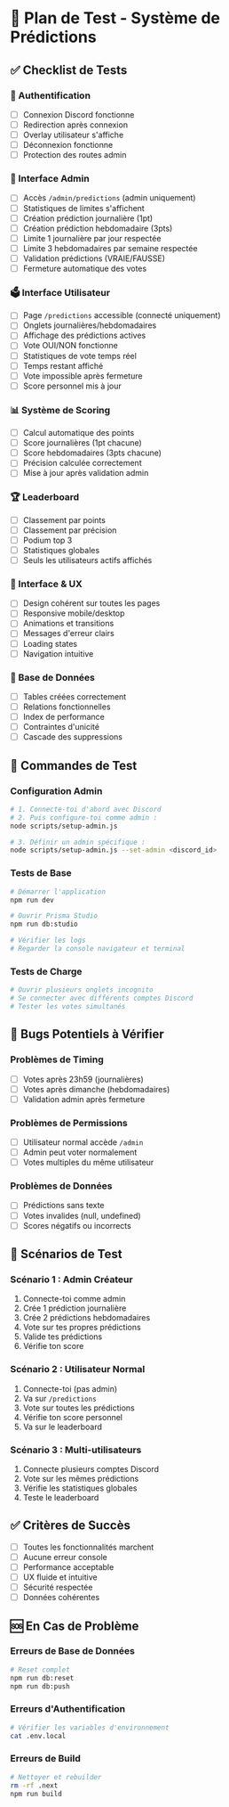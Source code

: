 # 🧪 Plan de Test - Système de Prédictions

## ✅ Checklist de Tests

### 🔐 Authentification
- [ ] Connexion Discord fonctionne
- [ ] Redirection après connexion
- [ ] Overlay utilisateur s'affiche
- [ ] Déconnexion fonctionne
- [ ] Protection des routes admin

### 👑 Interface Admin
- [ ] Accès `/admin/predictions` (admin uniquement)
- [ ] Statistiques de limites s'affichent
- [ ] Création prédiction journalière (1pt)
- [ ] Création prédiction hebdomadaire (3pts)
- [ ] Limite 1 journalière par jour respectée
- [ ] Limite 3 hebdomadaires par semaine respectée
- [ ] Validation prédictions (VRAIE/FAUSSE)
- [ ] Fermeture automatique des votes

### 🗳️ Interface Utilisateur
- [ ] Page `/predictions` accessible (connecté uniquement)
- [ ] Onglets journalières/hebdomadaires
- [ ] Affichage des prédictions actives
- [ ] Vote OUI/NON fonctionne
- [ ] Statistiques de vote temps réel
- [ ] Temps restant affiché
- [ ] Vote impossible après fermeture
- [ ] Score personnel mis à jour

### 📊 Système de Scoring
- [ ] Calcul automatique des points
- [ ] Score journalières (1pt chacune)
- [ ] Score hebdomadaires (3pts chacune)
- [ ] Précision calculée correctement
- [ ] Mise à jour après validation admin

### 🏆 Leaderboard
- [ ] Classement par points
- [ ] Classement par précision
- [ ] Podium top 3
- [ ] Statistiques globales
- [ ] Seuls les utilisateurs actifs affichés

### 🎨 Interface & UX
- [ ] Design cohérent sur toutes les pages
- [ ] Responsive mobile/desktop
- [ ] Animations et transitions
- [ ] Messages d'erreur clairs
- [ ] Loading states
- [ ] Navigation intuitive

### 🔧 Base de Données
- [ ] Tables créées correctement
- [ ] Relations fonctionnelles
- [ ] Index de performance
- [ ] Contraintes d'unicité
- [ ] Cascade des suppressions

## 🚀 Commandes de Test

### Configuration Admin
```bash
# 1. Connecte-toi d'abord avec Discord
# 2. Puis configure-toi comme admin :
node scripts/setup-admin.js

# 3. Définir un admin spécifique :
node scripts/setup-admin.js --set-admin <discord_id>
```

### Tests de Base
```bash
# Démarrer l'application
npm run dev

# Ouvrir Prisma Studio
npm run db:studio

# Vérifier les logs
# Regarder la console navigateur et terminal
```

### Tests de Charge
```bash
# Ouvrir plusieurs onglets incognito
# Se connecter avec différents comptes Discord
# Tester les votes simultanés
```

## 🐛 Bugs Potentiels à Vérifier

### Problèmes de Timing
- [ ] Votes après 23h59 (journalières)
- [ ] Votes après dimanche (hebdomadaires)
- [ ] Validation admin après fermeture

### Problèmes de Permissions
- [ ] Utilisateur normal accède `/admin`
- [ ] Admin peut voter normalement
- [ ] Votes multiples du même utilisateur

### Problèmes de Données
- [ ] Prédictions sans texte
- [ ] Votes invalides (null, undefined)
- [ ] Scores négatifs ou incorrects

## 📝 Scénarios de Test

### Scénario 1 : Admin Créateur
1. Connecte-toi comme admin
2. Crée 1 prédiction journalière
3. Crée 2 prédictions hebdomadaires
4. Vote sur tes propres prédictions
5. Valide tes prédictions
6. Vérifie ton score

### Scénario 2 : Utilisateur Normal
1. Connecte-toi (pas admin)
2. Va sur `/predictions`
3. Vote sur toutes les prédictions
4. Vérifie ton score personnel
5. Va sur le leaderboard

### Scénario 3 : Multi-utilisateurs
1. Connecte plusieurs comptes Discord
2. Vote sur les mêmes prédictions
3. Vérifie les statistiques globales
4. Teste le leaderboard

## ✅ Critères de Succès

- [ ] Toutes les fonctionnalités marchent
- [ ] Aucune erreur console
- [ ] Performance acceptable
- [ ] UX fluide et intuitive
- [ ] Sécurité respectée
- [ ] Données cohérentes

## 🆘 En Cas de Problème

### Erreurs de Base de Données
```bash
# Reset complet
npm run db:reset
npm run db:push
```

### Erreurs d'Authentification
```bash
# Vérifier les variables d'environnement
cat .env.local
```

### Erreurs de Build
```bash
# Nettoyer et rebuilder
rm -rf .next
npm run build
```
